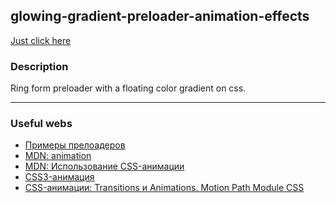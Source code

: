 ## glowing-gradient-preloader-animation-effects

[Just click here]()

### Description
Ring form preloader with a floating color gradient on css.
***

### Useful webs
+ [Примеры прелоадеров](https://nisnom.com/preloadery-loader/)
+ [MDN: animation](https://developer.mozilla.org/ru/docs/Web/CSS/animation)
+ [MDN: Использование CSS-анимации](https://developer.mozilla.org/ru/docs/Web/CSS/CSS_Animations/Ispolzovanie_CSS_animatciy)
+ [CSS3-анимация](https://html5book.ru/css3-animation/)
+ [CSS-анимации: Transitions и Animations. Motion Path Module CSS](https://stfalcon.com/ru/blog/post/animation-css)
